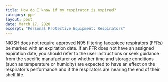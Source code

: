 ```yaml
---
title: How do I know if my respirator is expired?
category: ppe
layout: post
date: March 17, 2020
excerpt: "Personal Protective Equipment: Respirators"
---
```


NIOSH does not require approved N95 filtering facepiece respirators (FFRs) be marked with an expiration date. If an FFR does not have an assigned expiration date, you should refer to the user instructions or seek guidance from the specific manufacturer on whether time and storage conditions (such as temperature or humidity) are expected to have an effect on the respirator's performance and if the respirators are nearing the end of their shelf life.
